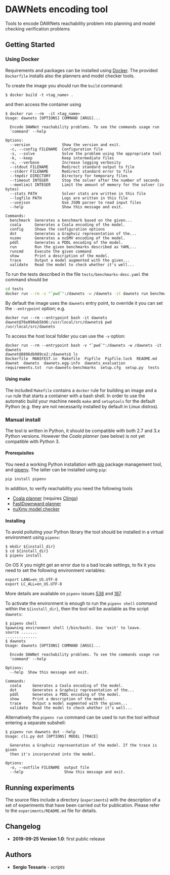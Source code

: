 
# DAWNets encoding tool

Tools to encode DAWNets reachability problem into planning and model checking verification problems

## Getting Started

### Using Docker

Requirements and packages can be installed using [Docker](https://docs.docker.com/get-started/). The provided `Dockerfile` installs also the planners and model checker tools.

To create the image you should run the `build` command:

```
$ docker build -t <tag_name> .
```

and then access the container using

```
$ docker run --rm  -it <tag_name>
Usage: dawnets [OPTIONS] COMMAND [ARGS]...

  Encode DAWNet reachability problems. To see the commands usage run
  'command' --help

Options:
  --version              Show the version and exit.
  -c, --config FILENAME  Configuration file
  -s, --solve            Solve the problem using the appropriate tool
  -k, --keep             Keep intermediate files
  -v, --verbose          Increase logging verbosity
  --stdout FILENAME      Redirect standard output to file
  --stderr FILENAME      Redirect standard error to file
  --tmpdir DIRECTORY     Directory for temporary files
  --timeout INTEGER      Stop the solver after the number of seconds
  --memlimit INTEGER     Limit the amount of memory for the solver (in bytes)
  --stats PATH           Solver stats are written in this file
  --logfile PATH         Logs are written in this file
  --usejson              Use JSON parser to read input files
  --help                 Show this message and exit.

Commands:
  benchmark  Generates a benchmark based on the given...
  coala      Generates a Coala encoding of the model.
  config     Shows the configuration options
  dot        Generates a Graphviz representation of the...
  nusmv      Generates a nuSMV encoding of the model.
  pddl       Generates a PDDL encoding of the model.
  run        Run the given benchmarks described as YAML...
  runcmd     Execute the given command
  show       Print a description of the model.
  trace      Output a model augmented with the given...
  validate   Read the model to check whether it's well...
```

To run the tests described in the file `tests/benchmarks-desc.yaml` the command should be
```bash
cd tests
docker run --rm -v "`pwd`":/dawnets -w /dawnets -it dawnets run benchmarks-desc.yaml
```

By default the image uses the `dawnets` entry point, to override it you can set the `--entrypoint` option; e.g.
```
docker run --rm --entrypoint bash -it dawnets
dawnet@76e090ab5b96:/usr/local/src/dawnets$ pwd
/usr/local/src/dawnets
```

To access the host local folder you can use the `-v` option:

```
docker run --rm --entrypoint bash -v "`pwd`":/dawnets -w /dawnets -it dawnets
dawnet@8806db989ce2:/dawnets$ ls
Dockerfile  MANIFEST.in  Makefile  Pipfile  Pipfile.lock  README.md  dawnet  dawnets  dawnets.egg-info  dawnets_evaluation  requirements.txt  run-dawnets-benchmarks  setup.cfg  setup.py  tests
```

#### Using make

The included `Makefile` contains a `docker` rule for building an image and a `run` rule that starts a container with a bash shell. In order to use the automatic build your machine needs `make` and `setuptools` for the default Python (e.g. they are not necessarily installed by default in Linux distros). 

### Manual install

The tool is written in Python, it should be compatible with both 2.7 and 3.x Python versions. However the *Coala planner* (see below) is not yet compatible with Python 3.

#### Prerequisites

You need a working Python installation with [pip](https://pip.readthedocs.io/en/stable/) package management tool, and [pipenv](https://docs.pipenv.org/install/). The latter can be installed using `pip`:

```
pip install pipenv
```

In addition, to verify reachability you need the following tools

* [Coala planner](https://github.com/potassco/coala) (requires [Clingo](https://github.com/potassco/clingo/blob/master/INSTALL.md))
* [FastDownward planner](http://www.fast-downward.org/ObtainingAndRunningFastDownward)
* [nuXmv model checker](https://es-static.fbk.eu/tools/nuxmv/)

#### Installing

To avoid polluting your Python library the tool should be installed in a virtual environment using `pipenv`:

```
$ mkdir ${install_dir}
$ cd ${install_dir}
$ pipenv install
```

On OS X you might get an error due to a bad locale settings, to fix it you need to set the following environment variables:

```
export LANG=en_US.UTF-8
export LC_ALL=en_US.UTF-8
```

More details are available on `pipenv` issues [538](https://github.com/pypa/pipenv/issues/538) and [187](https://github.com/pypa/pipenv/issues/187).

To activate the environment is enough to run the `pipenv shell` command within the `${install_dir}`, then the tool will be available as the script `dawnets`:

```
$ pipenv shell
Spawning environment shell (/bin/bash). Use 'exit' to leave.
source .......
..............
$ dawnets
Usage: dawnets [OPTIONS] COMMAND [ARGS]...

  Encode DAWNet reachability problems. To see the commands usage run
  'command' --help

Options:
  --help  Show this message and exit.

Commands:
  coala     Generates a Coala encoding of the model.
  dot       Generates a Graphviz representation of the...
  pddl      Generates a PDDL encoding of the model.
  show      Print a description of the model.
  trace     Output a model augmented with the given...
  validate  Read the model to check whether it's well...
```
Alternatively the `pipenv run` command can be used to run the tool without entering a separate subshell:

```
$ pipenv run dawnets dot --help
Usage: cli.py dot [OPTIONS] MODEL [TRACE]

  Generates a Graphviz representation of the model. If the trace is given
  then it's incorporated into the model.

Options:
  -o, --outfile FILENAME  output file
  --help                  Show this message and exit.
```

## Running experiments

The source files include a directory (`experiments`) with the description of a set of experiments that have been carried out for publication. Please refer to the `experiments/README.md` file for details.


## Changelog

* **2019-09-25 Version 1.0**: first public release

## Authors

* **Sergio Tessaris** - *scripts* 

